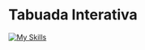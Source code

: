 # Tabuada Interativa

[![My Skills](https://skillicons.dev/icons?i=js,html,css,wasm)](https://skillicons.dev)
